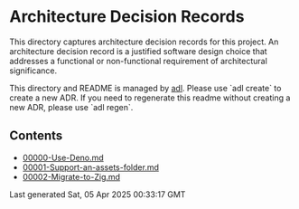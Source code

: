 # Architecture Decision Records
    
This directory captures architecture decision records for this project.
An architecture decision record is a justified software design choice 
that addresses a functional or non-functional requirement of architectural significance.

This directory and README is managed by [adl](https://github.com/bradcypert/adl). Please use \`adl create\` to create a new ADR.
If you need to regenerate this readme without creating a new ADR, please use \`adl regen\`.

## Contents 

 - [00000-Use-Deno.md](00000-Use-Deno.md)
 - [00001-Support-an-assets-folder.md](00001-Support-an-assets-folder.md)
 - [00002-Migrate-to-Zig.md](00002-Migrate-to-Zig.md)

Last generated Sat, 05 Apr 2025 00:33:17 GMT
